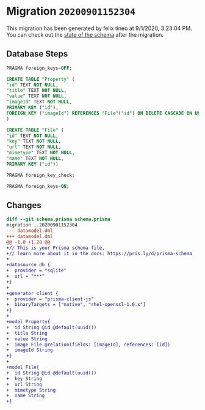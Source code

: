 # Migration `20200901152304`

This migration has been generated by felix tineo at 9/1/2020, 3:23:04 PM.
You can check out the [state of the schema](./schema.prisma) after the migration.

## Database Steps

```sql
PRAGMA foreign_keys=OFF;

CREATE TABLE "Property" (
"id" TEXT NOT NULL,
"title" TEXT NOT NULL,
"value" TEXT NOT NULL,
"imageId" TEXT NOT NULL,
PRIMARY KEY ("id"),
FOREIGN KEY ("imageId") REFERENCES "File"("id") ON DELETE CASCADE ON UPDATE CASCADE
)

CREATE TABLE "File" (
"id" TEXT NOT NULL,
"key" TEXT NOT NULL,
"url" TEXT NOT NULL,
"mimetype" TEXT NOT NULL,
"name" TEXT NOT NULL,
PRIMARY KEY ("id"))

PRAGMA foreign_key_check;

PRAGMA foreign_keys=ON;
```

## Changes

```diff
diff --git schema.prisma schema.prisma
migration ..20200901152304
--- datamodel.dml
+++ datamodel.dml
@@ -1,0 +1,28 @@
+// This is your Prisma schema file,
+// learn more about it in the docs: https://pris.ly/d/prisma-schema
+
+datasource db {
+  provider = "sqlite"
+  url = "***"
+}
+
+generator client {
+  provider = "prisma-client-js"
+  binaryTargets = ["native", "rhel-openssl-1.0.x"]
+}
+
+model Property{
+  id String @id @default(uuid())
+  title String
+  value String
+  image File @relation(fields: [imageId], references: [id])
+  imageId String
+}
+
+model File{
+  id String @id @default(uuid())
+  key String
+  url String
+  mimetype String
+  name String
+}
```


